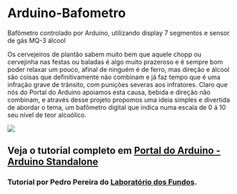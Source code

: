 # Arduino-Bafometro
Bafômetro controlado por Arduino, utilizando display 7 segmentos e sensor de gás MQ-3 álcool

Os cervejeiros de plantão sabem muito bem que aquele chopp ou cervejinha nas festas ou baladas é algo muito prazeroso e é sempre bom poder relaxar um pouco, afinal de ninguém é de ferro, mas direção e álcool são coisas que definitivamente não combinam e já faz tempo que é uma infração grave de trânsito, com punições severas aos infratores. Claro que nós do Portal do Arduino apoiamos esta causa, bebida e direção não combinam, e através desse projeto propomos uma ideia simples e divertida de abordar o tema, um bafômetro digital que indica numa escala de 0 á 10 seu nível de teor alcoólico.

<img src="http://portaldoarduino.com.br/wp-content/uploads/2019/03/bafometro-fritzing_bb-1024x826.jpg" />


## Veja o tutorial completo em <a href="http://portaldoarduino.com.br/bafometro-digital/" target="_blank">Portal do Arduino - Arduino Standalone</a>

### Tutorial por Pedro Pereira do <a href="https://www.instagram.com/laboratorio_dosfundos/">Laboratório dos Fundos</a>.
